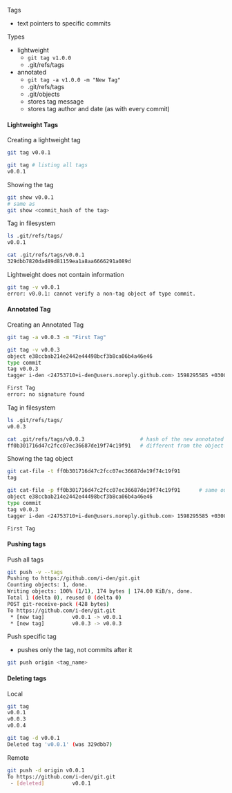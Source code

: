 Tags
 - text pointers to specific commits

Types
 - lightweight
   - ```git tag v1.0.0```
   - .git/refs/tags
 - annotated
   - ```git tag -a v1.0.0 -m "New Tag"```
   - .git/refs/tags
   - .git/objects
   - stores tag message
   - stores tag author and date (as with every commit)
   
#### Lightweight Tags
Creating a lightweight tag
```bash
git tag v0.0.1

git tag # listing all tags
v0.0.1
```

Showing the tag
```bash
git show v0.0.1
# same as
git show <commit_hash of the tag>
```

Tag in filesystem
```bash
ls .git/refs/tags/
v0.0.1

cat .git/refs/tags/v0.0.1
329dbb7820dad89d81159ea1a8aa6666291a089d
```

Lightweight does not contain information
```bash
git tag -v v0.0.1
error: v0.0.1: cannot verify a non-tag object of type commit.
```

#### Annotated Tag
Creating an Annotated Tag
```bash
git tag -a v0.0.3 -m "First Tag"
```
```bash
git tag -v v0.0.3
object e38ccbab214e2442e44498bcf3b8ca06b4a46e46
type commit
tag v0.0.3
tagger i-den <24753710+i-den@users.noreply.github.com> 1598295585 +0300

First Tag
error: no signature found
```

Tag in filesystem
```bash
ls .git/refs/tags/
v0.0.3

cat .git/refs/tags/v0.0.3                  # hash of the new annotated tag Git object
ff0b301716d47c2fcc07ec36687de19f74c19f91   # different from the object in the previous command
```

Showing the tag object
```bash
git cat-file -t ff0b301716d47c2fcc07ec36687de19f74c19f91
tag

git cat-file -p ff0b301716d47c2fcc07ec36687de19f74c19f91      # same output as git tag -v v0.0.3 read directly from the Git object
object e38ccbab214e2442e44498bcf3b8ca06b4a46e46
type commit
tag v0.0.3
tagger i-den <24753710+i-den@users.noreply.github.com> 1598295585 +0300

First Tag
```

#### Pushing tags
Push all tags
```bash
git push -v --tags
Pushing to https://github.com/i-den/git.git
Counting objects: 1, done.
Writing objects: 100% (1/1), 174 bytes | 174.00 KiB/s, done.
Total 1 (delta 0), reused 0 (delta 0)
POST git-receive-pack (428 bytes)
To https://github.com/i-den/git.git
 * [new tag]         v0.0.1 -> v0.0.1
 * [new tag]         v0.0.3 -> v0.0.3
```

Push specific tag
 - pushes only the tag, not commits after it
```bash
git push origin <tag_name>
```

#### Deleting tags
Local
```bash
git tag
v0.0.1
v0.0.3
v0.0.4

git tag -d v0.0.1
Deleted tag 'v0.0.1' (was 329dbb7)
```

Remote
```bash
git push -d origin v0.0.1
To https://github.com/i-den/git.git
 - [deleted]         v0.0.1
```
